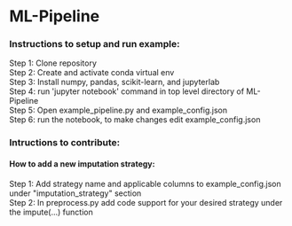 # ML-Pipeline

### Instructions to setup and run example:

Step 1: Clone repository <br>
Step 2: Create and activate conda virtual env <br>
Step 3: Install numpy, pandas, scikit-learn, and jupyterlab <br>
Step 4: run 'jupyter notebook' command in top level directory of ML-Pipeline <br>
Step 5: Open example_pipeline.py and example_config.json <br>
Step 6: run the notebook, to make changes edit example_config.json <br>

### Intructions to contribute:

#### How to add a new imputation strategy:
Step 1: Add strategy name and applicable columns to example_config.json under "imputation_strategy" section <br>
Step 2: In preprocess.py add code support for your desired strategy under the impute(...) function <br>
